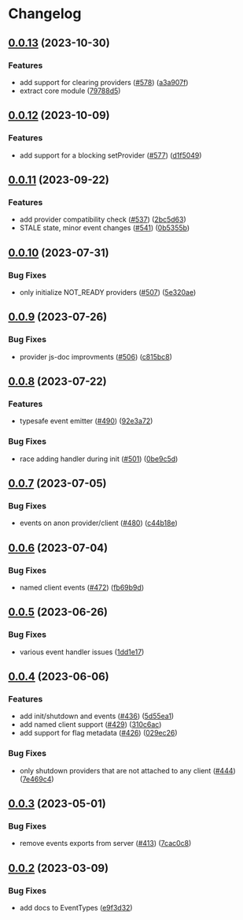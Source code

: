 # Changelog

## [0.0.13](https://github.com/toddbaert/js-sdk/compare/core-v0.0.12...core-v0.0.13) (2023-10-30)


### Features

* add support for clearing providers ([#578](https://github.com/toddbaert/js-sdk/issues/578)) ([a3a907f](https://github.com/toddbaert/js-sdk/commit/a3a907f348d7ff2ac7cd42eca61cd760fdd93048))
* extract core module ([79788d5](https://github.com/toddbaert/js-sdk/commit/79788d5072c204d433b310e34fa0a3e45ebabcce))

## [0.0.12](https://github.com/open-feature/js-sdk/compare/shared-v0.0.11...shared-v0.0.12) (2023-10-09)


### Features

* add support for a blocking setProvider ([#577](https://github.com/open-feature/js-sdk/issues/577)) ([d1f5049](https://github.com/open-feature/js-sdk/commit/d1f50490650da78ff7936641425b1a0614833c63))

## [0.0.11](https://github.com/open-feature/js-sdk/compare/shared-v0.0.10...shared-v0.0.11) (2023-09-22)


### Features

* add provider compatibility check ([#537](https://github.com/open-feature/js-sdk/issues/537)) ([2bc5d63](https://github.com/open-feature/js-sdk/commit/2bc5d63266424a900da523f001f425b95da29ccc))
* STALE state, minor event changes ([#541](https://github.com/open-feature/js-sdk/issues/541)) ([0b5355b](https://github.com/open-feature/js-sdk/commit/0b5355b3cf7e606f9364a110a18e1c6aeca5c230))

## [0.0.10](https://github.com/open-feature/js-sdk/compare/shared-v0.0.9...shared-v0.0.10) (2023-07-31)


### Bug Fixes

* only initialize NOT_READY providers ([#507](https://github.com/open-feature/js-sdk/issues/507)) ([5e320ae](https://github.com/open-feature/js-sdk/commit/5e320ae3811e270985e867c1c85a301eacd99a49))

## [0.0.9](https://github.com/open-feature/js-sdk/compare/shared-v0.0.8...shared-v0.0.9) (2023-07-26)


### Bug Fixes

* provider js-doc improvments  ([#506](https://github.com/open-feature/js-sdk/issues/506)) ([c815bc8](https://github.com/open-feature/js-sdk/commit/c815bc83cf7999e01baa361a0bbf1f3a579e2174))

## [0.0.8](https://github.com/open-feature/js-sdk/compare/shared-v0.0.7...shared-v0.0.8) (2023-07-22)


### Features

* typesafe event emitter ([#490](https://github.com/open-feature/js-sdk/issues/490)) ([92e3a72](https://github.com/open-feature/js-sdk/commit/92e3a724bf4e53721644c2155060b2bd44a43c39))


### Bug Fixes

* race adding handler during init ([#501](https://github.com/open-feature/js-sdk/issues/501)) ([0be9c5d](https://github.com/open-feature/js-sdk/commit/0be9c5dcd9c7f8bc76d28e94b2e80617836323e5))

## [0.0.7](https://github.com/open-feature/js-sdk/compare/shared-v0.0.6...shared-v0.0.7) (2023-07-05)


### Bug Fixes

* events on anon provider/client ([#480](https://github.com/open-feature/js-sdk/issues/480)) ([c44b18e](https://github.com/open-feature/js-sdk/commit/c44b18eb9eb6d6e828af61767b9f3e39f2cef1af))

## [0.0.6](https://github.com/open-feature/js-sdk/compare/shared-v0.0.5...shared-v0.0.6) (2023-07-04)


### Bug Fixes

* named client events ([#472](https://github.com/open-feature/js-sdk/issues/472)) ([fb69b9d](https://github.com/open-feature/js-sdk/commit/fb69b9d665172de7d79c84b36adbbcf0c315b701))

## [0.0.5](https://github.com/open-feature/js-sdk/compare/shared-v0.0.4...shared-v0.0.5) (2023-06-26)


### Bug Fixes

* various event handler issues ([1dd1e17](https://github.com/open-feature/js-sdk/commit/1dd1e17361ef85e89f858d00475830bffec4173b))

## [0.0.4](https://github.com/open-feature/js-sdk/compare/shared-v0.0.3...shared-v0.0.4) (2023-06-06)


### Features

* add init/shutdown and events ([#436](https://github.com/open-feature/js-sdk/issues/436)) ([5d55ea1](https://github.com/open-feature/js-sdk/commit/5d55ea1d08267a09f36c6b1508298646ee34616c))
* add named client support ([#429](https://github.com/open-feature/js-sdk/issues/429)) ([310c6ac](https://github.com/open-feature/js-sdk/commit/310c6ac51ee06de5db75e16b64ace150bcf55fbe))
* add support for flag metadata ([#426](https://github.com/open-feature/js-sdk/issues/426)) ([029ec26](https://github.com/open-feature/js-sdk/commit/029ec26eb255a2549abcbeba12f41d4b9e57c100))


### Bug Fixes

* only shutdown providers that are not attached to any client ([#444](https://github.com/open-feature/js-sdk/issues/444)) ([7e469c4](https://github.com/open-feature/js-sdk/commit/7e469c49cab2a26b3f402eae4807365e08cd7a62))

## [0.0.3](https://github.com/open-feature/js-sdk/compare/shared-v0.0.2...shared-v0.0.3) (2023-05-01)


### Bug Fixes

* remove events exports from server ([#413](https://github.com/open-feature/js-sdk/issues/413)) ([7cac0c8](https://github.com/open-feature/js-sdk/commit/7cac0c87abfe6d6962b7f64a58b25d76ed06d4cb))

## [0.0.2](https://github.com/open-feature/js-sdk/compare/shared-v0.0.1...shared-v0.0.2) (2023-03-09)


### Bug Fixes

* add docs to EventTypes ([e9f3d32](https://github.com/open-feature/js-sdk/commit/e9f3d3209da35f77a93d601fa74be2872d405c40))
